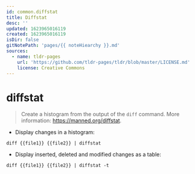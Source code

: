 ```yaml
---
id: common.diffstat
title: Diffstat
desc: ''
updated: 1623965016119
created: 1623965016119
isDir: false
gitNotePath: 'pages/{{ noteHiearchy }}.md'
sources:
  - name: tldr-pages
    url: 'https://github.com/tldr-pages/tldr/blob/master/LICENSE.md'
    license: Creative Commons
---
```

# diffstat

> Create a histogram from the output of the `diff` command.
> More information: <https://manned.org/diffstat>.

- Display changes in a histogram:

`diff {{file1}} {{file2}} | diffstat`

- Display inserted, deleted and modified changes as a table:

`diff {{file1}} {{file2}} | diffstat -t`

